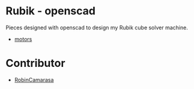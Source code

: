 # Rubik - openscad

Pieces designed with openscad to design my Rubik cube solver machine.

- [motors](https://www.omc-stepperonline.com/5pcs-of-nema-17-bipolar-59ncm-84oz-in-2a-42x48mm-4-wires-w-1m-cable-and-connector.html)

# Contributor

- [RobinCamarasa](https://github.com/RobinCamarasa)
